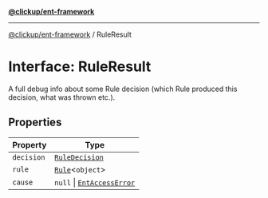 [**@clickup/ent-framework**](../README.md)

***

[@clickup/ent-framework](../globals.md) / RuleResult

# Interface: RuleResult

A full debug info about some Rule decision (which Rule produced this
decision, what was thrown etc.).

## Properties

| Property | Type |
| ------ | ------ |
| `decision` | [`RuleDecision`](../type-aliases/RuleDecision.md) |
| `rule` | [`Rule`](../classes/Rule.md)\<`object`\> |
| `cause` | `null` \| [`EntAccessError`](../classes/EntAccessError.md) |
